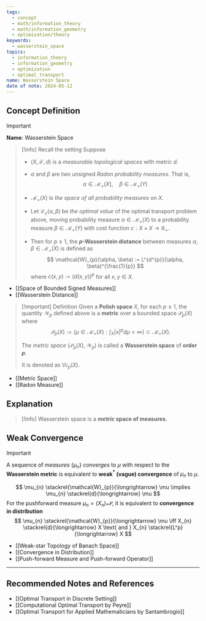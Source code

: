 ```yaml
---
tags:
  - concept
  - math/information_theory
  - math/information_geometry
  - optimization/theory
keywords:
  - wasserstein_space
topics:
  - information_theory
  - information_geometry
  - optimization
  - optimal_transport
name: Wasserstein Space
date of note: 2024-05-12
---
```


## Concept Definition

>[!important]
>**Name**: Wasserstein Space

>[!info] Recall the setting
>Suppose 
>- $(X, \mathscr{F}, d)$ is a *measurable topological spaces* with metric $d$.
>- $\alpha$ and $\beta$ are two unsigned *Radon probability measures*. That is, 
>  $$
>  \alpha \in \mathcal{M}_{+}(X), \quad \beta \in \mathcal{M}_{+}(Y)
> $$
>- $\mathcal{M}_{+}(X)$ is *the space of all probability measures* on $X$.
>- Let $\mathcal{L}_{c}(\alpha, \beta)$ be *the optimal value* of the optimal transport problem above, moving probability measure $\alpha \in \mathcal{M}_{+}(X)$ to a probability measure $\beta \in \mathcal{M}_{+}(Y)$ with cost function $c: X \times X \to \mathbb{R}_{+}$. 
>
>- Then for $p \ge 1$, the **$p$-Wasserstein distance**  between measures $\alpha, \beta \in \mathcal{M}_{+}(X)$ is defined as 
>$$
>\mathcal{W}_{p}(\alpha, \beta) := L^{d^{p}}(\alpha, \beta)^{\frac{1}{p}}
>$$ 
>where $c(x, y) := (d(x, y))^p$ for all $x, y \in X$.

- [[Space of Bounded Signed Measures]]
- [[Wasserstein Distance]]

>[!important] Definition
>Given a **Polish space** $X$, for each $p \ge 1$, the quantity $\mathcal{W}_{p}$ defined above is a **metric** over a bounded space $\mathscr{P}_{p}(X)$ where 
>$$
>\mathscr{P}_{p}(X) := \left\{ \mu \in \mathcal{M}_{+}(X):  \int_{X} |x|^p d\mu < \infty  \right\} \subset \mathcal{M}_{+}(X).
>$$
>
>The *metric space* $(\mathscr{P}_{p}(X), \mathcal{W}_{p})$ is called a **Wasserstein space** of **order $p$**. 
>
>It is denoted as  $\mathbb{W}_{p}(X)$.

- [[Metric Space]]
- [[Radon Measure]]


## Explanation

>[!info]
>Wasserstein space is a **_metric_ space of measures**.

## Weak Convergence

>[!important]
>A sequence of *measures* $\left\{ \mu_{n} \right\}$ *converges* to $\mu$ with respect to the **Wasserstein metric** is equivalent to **weak$^{*}$ (vague) convergence** of $\mu_{n}$ to $\mu$.
>
>$$
>\mu_{n} \stackrel{\mathcal{W}_{p}}{\longrightarrow} \mu \implies \mu_{n} \stackrel{d}{\longrightarrow} \mu
>$$
>For the pushforward measure $\mu_{n} = (X_{n})_{*}\mathcal{P}$, it is equivalent to **convergence in distribution**
>$$
>\mu_{n} \stackrel{\mathcal{W}_{p}}{\longrightarrow} \mu \iff X_{n} \stackrel{d}{\longrightarrow} X \text{ and } X_{n} \stackrel{L^p}{\longrightarrow} X
>$$


- [[Weak-star Topology of Banach Space]]
- [[Convergence in Distribution]]
- [[Push-forward Measure and Push-forward Operator]]




-----------
##  Recommended Notes and References

- [[Optimal Transport in Discrete Setting]]
- [[Computational Optimal Transport by Peyre]]
- [[Optimal Transport for Applied Mathematicians by Santambrogio]]